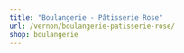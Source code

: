 ```yaml
---
title: "Boulangerie - Pâtisserie Rose"
url: /vernon/boulangerie-patisserie-rose/
shop: boulangerie
---
```

